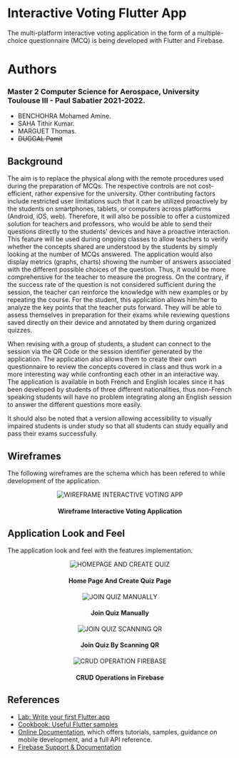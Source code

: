 # Interactive Voting Flutter App

The multi-platform interactive voting application in the form of a multiple-choice questionnaire (MCQ) is being developed with Flutter and Firebase.

# Authors
### Master 2 Computer Science for Aerospace, University Toulouse III - Paul Sabatier 2021-2022. 
* BENCHOHRA Mohamed Amine.
* SAHA Tithir Kumar.
* MARGUET Thomas.
* ~~DUGGAL Pamit~~

## Background
 The aim is to replace the physical along with the remote procedures used during the preparation of MCQs. The respective controls are not cost-efficient, rather expensive for the university. Other contributing factors include restricted user limitations such that it can be utilized proactively by the students on smartphones, tablets, or computers across platforms (Android, iOS, web). Therefore, it will also be possible to offer a customized solution for teachers and professors, who would be able to send their questions directly to the students' devices and have a proactive interaction. This feature will be used during ongoing classes to allow teachers to verify whether the concepts shared are understood by the students by simply looking at the number of MCQs answered. The application would also display metrics (graphs, charts) showing the number of answers associated with the different possible choices of the question. Thus, it would be more comprehensive for the teacher to measure the progress. On the contrary, if the success rate of the question is not considered sufficient during the session, the teacher can reinforce the knowledge with new examples or by repeating the course. For the student, this application allows him/her to analyze the key points that the teacher puts forward. They will be able to assess themselves in preparation for their exams while reviewing questions saved directly on their device and annotated by them during organized quizzes.
 
When revising with a group of students, a student can connect to the session via the QR Code or the session identifier generated by the application. The application also allows them to create their own questionnaire to review the concepts covered in class and thus work in a more interesting way while confronting each other in an interactive way.
The application is available in both French and English locales since it has been developed by students of three different nationalities, thus non-French speaking students will have no problem integrating along an English session to answer the different questions more easily.

It should also be noted that a version allowing accessibility to visually impaired students is under study so that all students can study equally and pass their exams successfully.

## Wireframes

The following wireframes are the schema which has been refered to while development of the application.
<div align="center">
 
![WIREFRAME INTERACTIVE VOTING APP](/images/Wireframes.PNG "Wireframe for the application")
#### Wireframe Interactive Voting Application
 
</div>

## Application Look and Feel

The application look and feel with the features implementation.
<div align="center">
 
![HOMEPAGE AND CREATE QUIZ](/images/HomePage_CreateQuiz.PNG "Home Page and Create Quiz")
#### Home Page And Create Quiz Page
 

![JOIN QUIZ MANUALLY](/images/JoinQuiz_Manually.PNG "Join Quiz Manually")
#### Join Quiz Manually


![JOIN QUIZ SCANNING QR](/images/JoinQuiz_QR.PNG "Join Quiz scanning QR")
#### Join Quiz By Scanning QR

![CRUD OPERATION FIREBASE](/images/firebase.PNG "CRUD Operation Firebase")
#### CRUD Operations in Firebase
</div>

## References
- [Lab: Write your first Flutter app](https://flutter.dev/docs/get-started/codelab)
- [Cookbook: Useful Flutter samples](https://flutter.dev/docs/cookbook)
- [Online Documentation](https://flutter.dev/docs), which offers tutorials,
samples, guidance on mobile development, and a full API reference.
- [Firebase Support & Documentation](https://firebase.google.com/support/faq)
